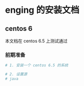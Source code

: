 # enging 的安装文档
## centos 6
本文档在 centos 6.5 上测试通过
### 前期准备
```bash
# 1. 安装一个 centos 6.5 的系统

# 2. 设置源
# java
```

